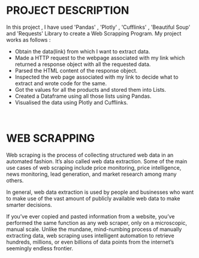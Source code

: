 <h1>PROJECT DESCRIPTION</h1>
In this project , I have used 'Pandas' , 'Plotly' , 'Cufflinks' , 'Beautiful Soup' and 'Requests' Library to create a Web Scrapping Program.
My project works as follows :

- Obtain the data(link) from which I want to extract data. 
- Made a HTTP request to the webpage associated with my link which returned a response object with all the requested data.
- Parsed the HTML content of the response object.
- Inspected the web page associated with my link to decide what to extract and wrote code for the same.
- Got the values for all the products and stored them into Lists.
- Created a Dataframe using all those lists using Pandas.
- Visualised the data using Plotly and Cufflinks.

<br>

<h1>WEB SCRAPPING</h1>

Web scraping is the process of collecting structured web data in an automated fashion. It’s also called web data extraction. Some of the main use cases of web scraping include price monitoring, price intelligence, news monitoring, lead generation, and market research among many others.

In general, web data extraction is used by people and businesses who want to make use of the vast amount of publicly available web data to make smarter decisions.

If you’ve ever copied and pasted information from a website, you’ve performed the same function as any web scraper, only on a microscopic, manual scale. Unlike the mundane, mind-numbing process of manually extracting data, web scraping uses intelligent automation to retrieve hundreds, millions, or even billions of data points from the internet’s seemingly endless frontier.

<br>


